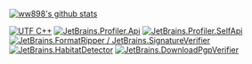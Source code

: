 [![ww898's github stats](https://github-readme-stats.vercel.app/api?username=ww898&theme=prussian&show_icons=true&count_private=true&include_all_commits=true)](https://github.com/ww898)

[![UTF C++](https://github-readme-stats.vercel.app/api/pin/?username=ww898&repo=utf-cpp&theme=nord)](https://github.com/ww898/utf-cpp)
[![JetBrains.Profiler.Api](https://github-readme-stats.vercel.app/api/pin/?username=jetbrains&repo=profiler-api&theme=nord)](https://github.com/jetbrains/profiler-api)
[![JetBrains.Profiler.SelfApi](https://github-readme-stats.vercel.app/api/pin/?username=jetbrains&repo=profiler-self-api&theme=nord)](https://github.com/jetbrains/profiler-self-api)
[![JetBrains.FormatRipper / JetBrains.SignatureVerifier](https://github-readme-stats.vercel.app/api/pin/?username=jetbrains&repo=format-ripper&theme=nord)](https://github.com/jetbrains/format-ripper)
[![JetBrains.HabitatDetector](https://github-readme-stats.vercel.app/api/pin/?username=jetbrains&repo=habitat-detector&theme=nord)](https://github.com/jetbrains/habitat-detector)
[![JetBrains.DownloadPgpVerifier](https://github-readme-stats.vercel.app/api/pin/?username=jetbrains&repo=download-pgp-verifier&theme=nord)](https://github.com/jetbrains/download-pgp-verifier)
